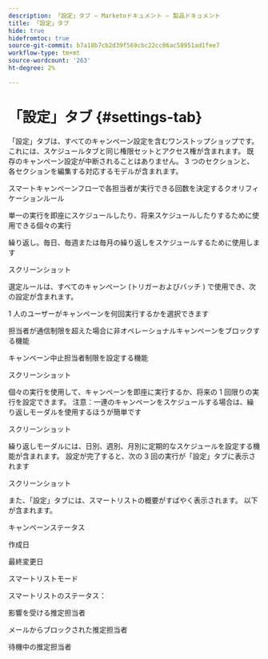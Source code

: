 ```yaml
---
description: 「設定」タブ — Marketoドキュメント — 製品ドキュメント
title: 「設定」タブ
hide: true
hidefromtoc: true
source-git-commit: b7a18b7cb2d39f569cbc22cc06ac58951ad1fee7
workflow-type: tm+mt
source-wordcount: '263'
ht-degree: 2%

---
```


# 「設定」タブ {#settings-tab}

「設定」タブは、すべてのキャンペーン設定を含むワンストップショップです。 これには、スケジュールタブと同じ権限セットとアクセス権が含まれます。 既存のキャンペーン設定が中断されることはありません。 3 つのセクションと、各セクションを編集する対応するモデルが含まれます。

スマートキャンペーンフローで各担当者が実行できる回数を決定するクオリフィケーションルール

単一の実行を即座にスケジュールしたり、将来スケジュールしたりするために使用できる個々の実行

繰り返し。毎日、毎週または毎月の繰り返しをスケジュールするために使用します

スクリーンショット

選定ルールは、すべてのキャンペーン (トリガーおよびバッチ ) で使用でき、次の設定が含まれます。

1 人のユーザーがキャンペーンを何回実行するかを選択できます

担当者が通信制限を超えた場合に非オペレーショナルキャンペーンをブロックする機能

キャンペーン中止担当者制限を設定する機能

スクリーンショット

個々の実行を使用して、キャンペーンを即座に実行するか、将来の 1 回限りの実行を設定できます。 注意：一連のキャンペーンをスケジュールする場合は、繰り返しモーダルを使用するほうが簡単です

スクリーンショット

繰り返しモーダルには、日別、週別、月別に定期的なスケジュールを設定する機能が含まれます。 設定が完了すると、次の 3 回の実行が「設定」タブに表示されます

スクリーンショット

また、「設定」タブには、スマートリストの概要がすばやく表示されます。 以下が含まれます。

キャンペーンステータス

作成日

最終変更日

スマートリストモード

スマートリストのステータス：

影響を受ける推定担当者

メールからブロックされた推定担当者

待機中の推定担当者
